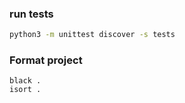 ### run tests
```bash
python3 -m unittest discover -s tests
```


### Format project
```
black .
isort .
```